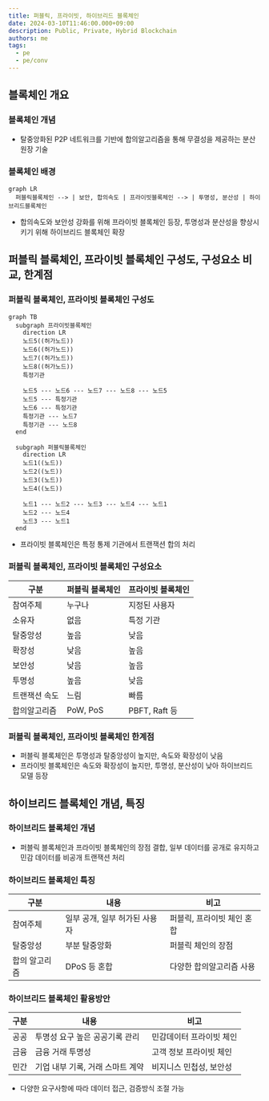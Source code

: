 ```yaml
---
title: 퍼블릭, 프라이빗, 하이브리드 블록체인
date: 2024-03-10T11:46:00.000+09:00
description: Public, Private, Hybrid Blockchain
authors: me
tags:
  - pe
  - pe/conv
---
```


## 블록체인 개요

### 블록체인 개념

- 탈중앙화된 P2P 네트워크를 기반에 합의알고리즘을 통해 무결성을 제공하는 분산 원장 기술

### 블록체인 배경

```mermaid
graph LR
  퍼블릭블록체인 --> | 보안, 합의속도 | 프라이빗블록체인 --> | 투명성, 분산성 | 하이브리드블록체인
```

- 합의속도와 보안성 강화를 위해 프라이빗 블록체인 등장, 투명성과 분산성을 향상시키기 위해 하이브리드 블록체인 확장

## 퍼블릭 블록체인, 프라이빗 블록체인 구성도, 구성요소 비교, 한계점

### 퍼블릭 블록체인, 프라이빗 블록체인 구성도

```mermaid
graph TB
  subgraph 프라이빗블록체인
    direction LR
    노드5((허가노드))
    노드6((허가노드))
    노드7((허가노드))
    노드8((허가노드))
    특정기관

    노드5 --- 노드6 --- 노드7 --- 노드8 --- 노드5
    노드5 --- 특정기관
    노드6 --- 특정기관
    특정기관 --- 노드7
    특정기관 --- 노드8
  end

  subgraph 퍼블릭블록체인
    direction LR
    노드1((노드))
    노드2((노드))
    노드3((노드))
    노드4((노드))

    노드1 --- 노드2 --- 노드3 --- 노드4 --- 노드1
    노드2 --- 노드4
    노드3 --- 노드1
  end
```

- 프라이빗 블록체인은 특정 통제 기관에서 트랜잭션 합의 처리

### 퍼블릭 블록체인, 프라이빗 블록체인 구성요소

| 구분 | 퍼블릭 블록체인 | 프라이빗 블록체인 |
| --- | --- | --- |
| 참여주체 | 누구나 | 지정된 사용자 |
| 소유자 | 없음 | 특정 기관 |
| 탈중앙성 | 높음 | 낮음 |
| 확장성 | 낮음 | 높음 |
| 보안성 | 낮음 | 높음 |
| 투명성 | 높음 | 낮음 |
| 트랜잭션 속도 | 느림 | 빠름 |
| 합의알고리즘 | PoW, PoS | PBFT, Raft 등 |

### 퍼블릭 블록체인, 프라이빗 블록체인 한계점

- 퍼블릭 블록체인은 투명성과 탈중앙성이 높지만, 속도와 확장성이 낮음
- 프라이빗 블록체인은 속도와 확장성이 높지만, 투명성, 분산성이 낮아 하이브리드 모델 등장

## 하이브리드 블록체인 개념, 특징

### 하이브리드 블록체인 개념

- 퍼블릭 블록체인과 프라이빗 블록체인의 장점 결합, 일부 데이터를 공개로 유지하고 민감 데이터를 비공개 트랜잭션 처리

### 하이브리드 블록체인 특징

| 구분 | 내용 | 비고 |
| --- | --- | --- |
| 참여주체 | 일부 공개, 일부 허가된 사용자 | 퍼블릭, 프라이빗 체인 혼합 |
| 탈중앙성 | 부분 탈중앙화 | 퍼블릭 체인의 장점 |
| 합의 알고리즘 | DPoS 등 혼합 | 다양한 합의알고리즘 사용 |

### 하이브리드 블록체인 활용방안

| 구분 | 내용 | 비고 |
| --- | --- | --- |
| 공공 | 투명성 요구 높은 공공기록 관리 | 민감데이터 프라이빗 체인 |
| 금융 | 금융 거래 투명성 | 고객 정보 프라이빗 체인 |
| 민간 | 기업 내부 기록, 거래 스마트 계약 | 비지니스 민첩성, 보안성 |

- 다양한 요구사항에 따라 데이터 접근, 검증방식 조절 가능
